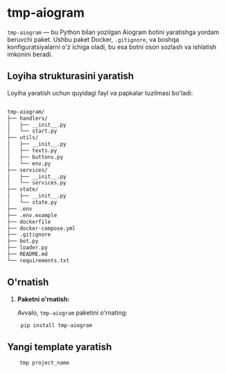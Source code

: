 # tmp-aiogram

`tmp-aiogram` — bu Python bilan yozilgan Aiogram botini yaratishga yordam beruvchi paket. Ushbu paket Docker, `.gitignore`, va boshqa konfiguratsiyalarni o'z ichiga oladi, bu esa botni oson sozlash va ishlatish imkonini beradi.

## Loyiha strukturasini yaratish

Loyiha yaratish uchun quyidagi fayl va papkalar tuzilmasi bo'ladi:

``` bash

tmp-aiogram/
├── handlers/
│   ├── __init__.py
│   └── start.py
├── utils/
│   ├── __init__.py
│   ├── texts.py
│   ├── buttons.py
│   └── env.py
├── services/
│   ├── __init__.py
│   └── services.py
├── state/
│   ├── __init__.py
│   └── state.py
├── .env
├── .env.example
├── dockerfile
├── docker-compose.yml
├── .gitignore
├── bot.py
├── loader.py
├── README.md
└── requirements.txt
```



## O'rnatish

1. **Paketni o'rnatish:**

   Avvalo, `tmp-aiogram` paketini o'rnating:

   ```bash
    pip install tmp-aiogram

    ```

## Yangi template yaratish

``` bash
    tmp project_name
```


